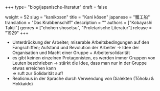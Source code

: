 +++
type= "blog/japanische-literatur"
draft = false

weight = 52
slug = "kanikosen"
title = "Kani kōsen"
japanese = "蟹工船"
translation = "Das Krabbenschiff"
description = ""
authors = ["Kobayashi Takiji"]
genres = ["chohen shosetsu", "Proletarische Literatur"]
release = "1929"
+++

- Unterdrückung der Arbeiter; miserable Arbeitsbedingungen auf den Fangschiffen; Aufstand und Revolution der Arbeiter -> Idee der Organisation und Macht einer Gruppe + Arbeitersolidarität
- es gibt keinen einzelnen Protagonisten, es werden immer Gruppen von Leuten beschrieben -> stärkt die Idee, dass man nur in der Gruppe etwas erreichen kann  
=> ruft zur Solidarität auf!
- Realismus in der Sprache durch Verwendung von Dialekten (Tōhoku & Hokkaido)
